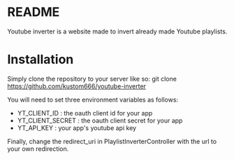 # README
Youtube inverter is a website made to invert already made Youtube playlists.

# Installation

Simply clone the repository to your server like so:
git clone https://github.com/kustom666/youtube-inverter

You will need to set three environment variables as follows:
  - YT_CLIENT_ID : the oauth client id for your app
  - YT_CLIENT_SECRET : the oauth client secret for your app
  - YT_API_KEY : your app's youtube api key

Finally, change the redirect_uri in PlaylistInverterController with the url
to your own redirection.
